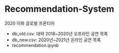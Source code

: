 # Recommendation-System
2020 이화 글로벌 프론티어

- db_old.csv: 대략 2018~2020년 오프라인 공연 목록
- db_new.csv: 2020년~2021년 온라인 공연 목록
- recommendation.ipynb
